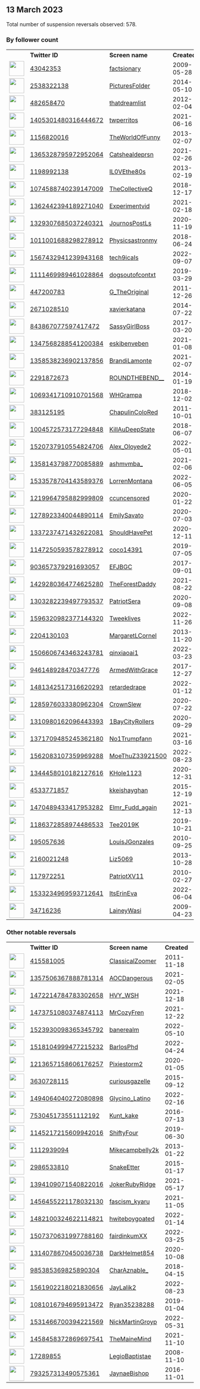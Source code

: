
## 13 March 2023
Total number of suspension reversals observed: 578.

### By follower count
<table><tr><th></th><th align="left">Twitter ID</th><th align="left">Screen name</th>
<th align="left">Created</th><th align="left">Status</th><th align="left">Suspended</th><th align="left">Followers</th>
<tr><td><a href="https://pbs.twimg.com/profile_images/1265634870954467329/w14vasW5_normal.jpg"><img src="https://pbs.twimg.com/profile_images/1265634870954467329/w14vasW5_normal.jpg" width="40px" height="40px" align="center"/></a></td><td><a href="https://twitter.com/intent/user?user_id=43042353">43042353</a></td><td><a href="https://twitter.com/factsionary">factsionary</a></td><td>2009-05-28</td><td align="center"></td><td></td><td>5231876</td></tr>
<tr><td><a href="https://pbs.twimg.com/profile_images/989513875124117504/UNMIb20k_normal.jpg"><img src="https://pbs.twimg.com/profile_images/989513875124117504/UNMIb20k_normal.jpg" width="40px" height="40px" align="center"/></a></td><td><a href="https://twitter.com/intent/user?user_id=2538322138">2538322138</a></td><td><a href="https://twitter.com/PicturesFoIder">PicturesFoIder</a></td><td>2014-05-10</td><td align="center"></td><td></td><td>2661199</td></tr>
<tr><td><a href="https://pbs.twimg.com/profile_images/1662694032873783299/XQz7MOCR_normal.jpg"><img src="https://pbs.twimg.com/profile_images/1662694032873783299/XQz7MOCR_normal.jpg" width="40px" height="40px" align="center"/></a></td><td><a href="https://twitter.com/intent/user?user_id=482658470">482658470</a></td><td><a href="https://twitter.com/thatdreamlist">thatdreamlist</a></td><td>2012-02-04</td><td align="center"></td><td></td><td>816683</td></tr>
<tr><td><a href="https://pbs.twimg.com/profile_images/1405671441362735110/Pkb3ERIH_normal.jpg"><img src="https://pbs.twimg.com/profile_images/1405671441362735110/Pkb3ERIH_normal.jpg" width="40px" height="40px" align="center"/></a></td><td><a href="https://twitter.com/intent/user?user_id=1405301480316444672">1405301480316444672</a></td><td><a href="https://twitter.com/twperritos">twperritos</a></td><td>2021-06-16</td><td align="center"></td><td></td><td>642517</td></tr>
<tr><td><a href="https://pbs.twimg.com/profile_images/821849411991044096/lQFa_Vly_normal.jpg"><img src="https://pbs.twimg.com/profile_images/821849411991044096/lQFa_Vly_normal.jpg" width="40px" height="40px" align="center"/></a></td><td><a href="https://twitter.com/intent/user?user_id=1156820016">1156820016</a></td><td><a href="https://twitter.com/TheWorldOfFunny">TheWorldOfFunny</a></td><td>2013-02-07</td><td align="center"></td><td>2022-09-20</td><td>543742</td></tr>
<tr><td><a href="https://pbs.twimg.com/profile_images/1368996766364831749/yJLY51UF_normal.jpg"><img src="https://pbs.twimg.com/profile_images/1368996766364831749/yJLY51UF_normal.jpg" width="40px" height="40px" align="center"/></a></td><td><a href="https://twitter.com/intent/user?user_id=1365328795972952064">1365328795972952064</a></td><td><a href="https://twitter.com/Catshealdeprsn">Catshealdeprsn</a></td><td>2021-02-26</td><td align="center"></td><td></td><td>453709</td></tr>
<tr><td><a href="https://pbs.twimg.com/profile_images/1518916832215945216/8bJAG01T_normal.jpg"><img src="https://pbs.twimg.com/profile_images/1518916832215945216/8bJAG01T_normal.jpg" width="40px" height="40px" align="center"/></a></td><td><a href="https://twitter.com/intent/user?user_id=1198992138">1198992138</a></td><td><a href="https://twitter.com/IL0VEthe80s">IL0VEthe80s</a></td><td>2013-02-19</td><td align="center"></td><td>2022-05-31</td><td>275564</td></tr>
<tr><td><a href="https://pbs.twimg.com/profile_images/1635550384709156865/Ecp8OlQf_normal.jpg"><img src="https://pbs.twimg.com/profile_images/1635550384709156865/Ecp8OlQf_normal.jpg" width="40px" height="40px" align="center"/></a></td><td><a href="https://twitter.com/intent/user?user_id=1074588740239147009">1074588740239147009</a></td><td><a href="https://twitter.com/TheCollectiveQ">TheCollectiveQ</a></td><td>2018-12-17</td><td align="center"></td><td></td><td>195541</td></tr>
<tr><td><a href="https://pbs.twimg.com/profile_images/1637846024764149761/va19jY06_normal.jpg"><img src="https://pbs.twimg.com/profile_images/1637846024764149761/va19jY06_normal.jpg" width="40px" height="40px" align="center"/></a></td><td><a href="https://twitter.com/intent/user?user_id=1362442394189271040">1362442394189271040</a></td><td><a href="https://twitter.com/Experimentvid">Experimentvid</a></td><td>2021-02-18</td><td align="center"></td><td></td><td>180878</td></tr>
<tr><td><a href="https://pbs.twimg.com/profile_images/1666537613505773568/ugoL9AMZ_normal.jpg"><img src="https://pbs.twimg.com/profile_images/1666537613505773568/ugoL9AMZ_normal.jpg" width="40px" height="40px" align="center"/></a></td><td><a href="https://twitter.com/intent/user?user_id=1329307685037240321">1329307685037240321</a></td><td><a href="https://twitter.com/JournosPostLs">JournosPostLs</a></td><td>2020-11-19</td><td align="center"></td><td></td><td>173363</td></tr>
<tr><td><a href="https://pbs.twimg.com/profile_images/1011003026772054017/mW8vurwO_normal.jpg"><img src="https://pbs.twimg.com/profile_images/1011003026772054017/mW8vurwO_normal.jpg" width="40px" height="40px" align="center"/></a></td><td><a href="https://twitter.com/intent/user?user_id=1011001688298278912">1011001688298278912</a></td><td><a href="https://twitter.com/Physicsastronmy">Physicsastronmy</a></td><td>2018-06-24</td><td align="center"></td><td>2022-04-13</td><td>156400</td></tr>
<tr><td><a href="https://pbs.twimg.com/profile_images/1567707642562486272/rwruOJzY_normal.jpg"><img src="https://pbs.twimg.com/profile_images/1567707642562486272/rwruOJzY_normal.jpg" width="40px" height="40px" align="center"/></a></td><td><a href="https://twitter.com/intent/user?user_id=1567432941239943168">1567432941239943168</a></td><td><a href="https://twitter.com/tech9icaIs">tech9icaIs</a></td><td>2022-09-07</td><td align="center"></td><td>2022-09-22</td><td>139338</td></tr>
<tr><td><a href="https://pbs.twimg.com/profile_images/1111478942383460353/1jeFOd2T_normal.jpg"><img src="https://pbs.twimg.com/profile_images/1111478942383460353/1jeFOd2T_normal.jpg" width="40px" height="40px" align="center"/></a></td><td><a href="https://twitter.com/intent/user?user_id=1111469989461028864">1111469989461028864</a></td><td><a href="https://twitter.com/dogsoutofcontxt">dogsoutofcontxt</a></td><td>2019-03-29</td><td align="center"></td><td></td><td>139115</td></tr>
<tr><td><a href="https://pbs.twimg.com/profile_images/1639521314502496258/u0p4xA4I_normal.jpg"><img src="https://pbs.twimg.com/profile_images/1639521314502496258/u0p4xA4I_normal.jpg" width="40px" height="40px" align="center"/></a></td><td><a href="https://twitter.com/intent/user?user_id=447200783">447200783</a></td><td><a href="https://twitter.com/G_TheOriginal">G_TheOriginal</a></td><td>2011-12-26</td><td align="center"></td><td></td><td>126798</td></tr>
<tr><td><a href="https://pbs.twimg.com/profile_images/986149067318165504/uBeK47TA_normal.jpg"><img src="https://pbs.twimg.com/profile_images/986149067318165504/uBeK47TA_normal.jpg" width="40px" height="40px" align="center"/></a></td><td><a href="https://twitter.com/intent/user?user_id=2671028510">2671028510</a></td><td><a href="https://twitter.com/xavierkatana">xavierkatana</a></td><td>2014-07-22</td><td align="center"></td><td></td><td>101960</td></tr>
<tr><td><a href="https://pbs.twimg.com/profile_images/1671453192259878915/TT8PfOIm_normal.jpg"><img src="https://pbs.twimg.com/profile_images/1671453192259878915/TT8PfOIm_normal.jpg" width="40px" height="40px" align="center"/></a></td><td><a href="https://twitter.com/intent/user?user_id=843867077597417472">843867077597417472</a></td><td><a href="https://twitter.com/SassyGirlBoss">SassyGirlBoss</a></td><td>2017-03-20</td><td align="center"></td><td></td><td>97475</td></tr>
<tr><td><a href="https://pbs.twimg.com/profile_images/1639311540934393864/IMN8emEx_normal.jpg"><img src="https://pbs.twimg.com/profile_images/1639311540934393864/IMN8emEx_normal.jpg" width="40px" height="40px" align="center"/></a></td><td><a href="https://twitter.com/intent/user?user_id=1347568288541200384">1347568288541200384</a></td><td><a href="https://twitter.com/eskibenveben">eskibenveben</a></td><td>2021-01-08</td><td align="center">🔒🚫</td><td></td><td>92095</td></tr>
<tr><td><a href="https://pbs.twimg.com/profile_images/1467552546663321608/UJ0RmIcL_normal.jpg"><img src="https://pbs.twimg.com/profile_images/1467552546663321608/UJ0RmIcL_normal.jpg" width="40px" height="40px" align="center"/></a></td><td><a href="https://twitter.com/intent/user?user_id=1358538236902137856">1358538236902137856</a></td><td><a href="https://twitter.com/BrandiLamonte">BrandiLamonte</a></td><td>2021-02-07</td><td align="center"></td><td>2022-06-03</td><td>62316</td></tr>
<tr><td><a href="https://pbs.twimg.com/profile_images/1669476712613019649/D1L6G1r__normal.jpg"><img src="https://pbs.twimg.com/profile_images/1669476712613019649/D1L6G1r__normal.jpg" width="40px" height="40px" align="center"/></a></td><td><a href="https://twitter.com/intent/user?user_id=2291872673">2291872673</a></td><td><a href="https://twitter.com/ROUNDTHEBEND__">ROUNDTHEBEND__</a></td><td>2014-01-19</td><td align="center"></td><td></td><td>60817</td></tr>
<tr><td><a href="https://pbs.twimg.com/profile_images/1636775337513107456/GkKy0A3d_normal.jpg"><img src="https://pbs.twimg.com/profile_images/1636775337513107456/GkKy0A3d_normal.jpg" width="40px" height="40px" align="center"/></a></td><td><a href="https://twitter.com/intent/user?user_id=1069341710910701568">1069341710910701568</a></td><td><a href="https://twitter.com/WHGrampa">WHGrampa</a></td><td>2018-12-02</td><td align="center"></td><td>2022-10-31</td><td>52307</td></tr>
<tr><td><a href="https://pbs.twimg.com/profile_images/1665463348610359296/0UDmvB8R_normal.jpg"><img src="https://pbs.twimg.com/profile_images/1665463348610359296/0UDmvB8R_normal.jpg" width="40px" height="40px" align="center"/></a></td><td><a href="https://twitter.com/intent/user?user_id=383125195">383125195</a></td><td><a href="https://twitter.com/ChapulinColoRed">ChapulinColoRed</a></td><td>2011-10-01</td><td align="center"></td><td></td><td>50230</td></tr>
<tr><td><a href="https://pbs.twimg.com/profile_images/1004601488751001601/7tNJIpqE_normal.jpg"><img src="https://pbs.twimg.com/profile_images/1004601488751001601/7tNJIpqE_normal.jpg" width="40px" height="40px" align="center"/></a></td><td><a href="https://twitter.com/intent/user?user_id=1004572573177294848">1004572573177294848</a></td><td><a href="https://twitter.com/KillAuDeepState">KillAuDeepState</a></td><td>2018-06-07</td><td align="center"></td><td></td><td>49389</td></tr>
<tr><td><a href="https://pbs.twimg.com/profile_images/1655609438055587843/HJaLi3QF_normal.jpg"><img src="https://pbs.twimg.com/profile_images/1655609438055587843/HJaLi3QF_normal.jpg" width="40px" height="40px" align="center"/></a></td><td><a href="https://twitter.com/intent/user?user_id=1520737910554824706">1520737910554824706</a></td><td><a href="https://twitter.com/Alex_Oloyede2">Alex_Oloyede2</a></td><td>2022-05-01</td><td align="center"></td><td>2023-02-18</td><td>47446</td></tr>
<tr><td><a href="https://pbs.twimg.com/profile_images/1661499710123671554/DIf2wn4R_normal.jpg"><img src="https://pbs.twimg.com/profile_images/1661499710123671554/DIf2wn4R_normal.jpg" width="40px" height="40px" align="center"/></a></td><td><a href="https://twitter.com/intent/user?user_id=1358143798770085889">1358143798770085889</a></td><td><a href="https://twitter.com/ashmvmba_">ashmvmba_</a></td><td>2021-02-06</td><td align="center"></td><td>2023-03-08</td><td>45305</td></tr>
<tr><td><a href="https://pbs.twimg.com/profile_images/1648078938302717953/jswCop81_normal.jpg"><img src="https://pbs.twimg.com/profile_images/1648078938302717953/jswCop81_normal.jpg" width="40px" height="40px" align="center"/></a></td><td><a href="https://twitter.com/intent/user?user_id=1533578704143589376">1533578704143589376</a></td><td><a href="https://twitter.com/LorrenMontana">LorrenMontana</a></td><td>2022-06-05</td><td align="center"></td><td>2022-06-25</td><td>42186</td></tr>
<tr><td><a href="https://pbs.twimg.com/profile_images/1620059880122945536/sn0nZhLE_normal.jpg"><img src="https://pbs.twimg.com/profile_images/1620059880122945536/sn0nZhLE_normal.jpg" width="40px" height="40px" align="center"/></a></td><td><a href="https://twitter.com/intent/user?user_id=1219964795882999809">1219964795882999809</a></td><td><a href="https://twitter.com/ccuncensored">ccuncensored</a></td><td>2020-01-22</td><td align="center"></td><td></td><td>41397</td></tr>
<tr><td><a href="https://pbs.twimg.com/profile_images/1650694770010750978/vArMLadi_normal.jpg"><img src="https://pbs.twimg.com/profile_images/1650694770010750978/vArMLadi_normal.jpg" width="40px" height="40px" align="center"/></a></td><td><a href="https://twitter.com/intent/user?user_id=1278923340044890114">1278923340044890114</a></td><td><a href="https://twitter.com/EmilySavato">EmilySavato</a></td><td>2020-07-03</td><td align="center"></td><td>2022-06-03</td><td>40085</td></tr>
<tr><td><a href="https://pbs.twimg.com/profile_images/1649876272191873024/2D-XD23m_normal.jpg"><img src="https://pbs.twimg.com/profile_images/1649876272191873024/2D-XD23m_normal.jpg" width="40px" height="40px" align="center"/></a></td><td><a href="https://twitter.com/intent/user?user_id=1337237471432622081">1337237471432622081</a></td><td><a href="https://twitter.com/ShouldHavePet">ShouldHavePet</a></td><td>2020-12-11</td><td align="center"></td><td></td><td>37037</td></tr>
<tr><td><a href="https://pbs.twimg.com/profile_images/1463480642340069376/gwQHCg3y_normal.jpg"><img src="https://pbs.twimg.com/profile_images/1463480642340069376/gwQHCg3y_normal.jpg" width="40px" height="40px" align="center"/></a></td><td><a href="https://twitter.com/intent/user?user_id=1147250593578278912">1147250593578278912</a></td><td><a href="https://twitter.com/coco14391">coco14391</a></td><td>2019-07-05</td><td align="center"></td><td>2022-02-14</td><td>29934</td></tr>
<tr><td><a href="https://pbs.twimg.com/profile_images/1465511888696098819/dOy3TR-Z_normal.jpg"><img src="https://pbs.twimg.com/profile_images/1465511888696098819/dOy3TR-Z_normal.jpg" width="40px" height="40px" align="center"/></a></td><td><a href="https://twitter.com/intent/user?user_id=903657379291693057">903657379291693057</a></td><td><a href="https://twitter.com/EFJBGC">EFJBGC</a></td><td>2017-09-01</td><td align="center">🚫</td><td>2022-11-22</td><td>25060</td></tr>
<tr><td><a href="https://pbs.twimg.com/profile_images/1543027387826421761/z1auqLnA_normal.jpg"><img src="https://pbs.twimg.com/profile_images/1543027387826421761/z1auqLnA_normal.jpg" width="40px" height="40px" align="center"/></a></td><td><a href="https://twitter.com/intent/user?user_id=1429280364774625280">1429280364774625280</a></td><td><a href="https://twitter.com/TheForestDaddy">TheForestDaddy</a></td><td>2021-08-22</td><td align="center">🔒</td><td>2022-08-21</td><td>23901</td></tr>
<tr><td><a href="https://pbs.twimg.com/profile_images/1475331121835610114/vwuAapRD_normal.jpg"><img src="https://pbs.twimg.com/profile_images/1475331121835610114/vwuAapRD_normal.jpg" width="40px" height="40px" align="center"/></a></td><td><a href="https://twitter.com/intent/user?user_id=1303282239497793537">1303282239497793537</a></td><td><a href="https://twitter.com/PatriotSera">PatriotSera</a></td><td>2020-09-08</td><td align="center"></td><td>2022-02-13</td><td>23134</td></tr>
<tr><td><a href="https://pbs.twimg.com/profile_images/1596329775290785793/fyYrzCw3_normal.jpg"><img src="https://pbs.twimg.com/profile_images/1596329775290785793/fyYrzCw3_normal.jpg" width="40px" height="40px" align="center"/></a></td><td><a href="https://twitter.com/intent/user?user_id=1596320982377144320">1596320982377144320</a></td><td><a href="https://twitter.com/Tweeklives">Tweeklives</a></td><td>2022-11-26</td><td align="center"></td><td>2023-03-08</td><td>22471</td></tr>
<tr><td><a href="https://pbs.twimg.com/profile_images/1374150818983710723/VIQPn2bH_normal.jpg"><img src="https://pbs.twimg.com/profile_images/1374150818983710723/VIQPn2bH_normal.jpg" width="40px" height="40px" align="center"/></a></td><td><a href="https://twitter.com/intent/user?user_id=2204130103">2204130103</a></td><td><a href="https://twitter.com/MargaretLCornel">MargaretLCornel</a></td><td>2013-11-20</td><td align="center"></td><td>2022-06-07</td><td>22426</td></tr>
<tr><td><a href="https://pbs.twimg.com/profile_images/1558695413632249856/Z4KuZ9HO_normal.jpg"><img src="https://pbs.twimg.com/profile_images/1558695413632249856/Z4KuZ9HO_normal.jpg" width="40px" height="40px" align="center"/></a></td><td><a href="https://twitter.com/intent/user?user_id=1506606743463243781">1506606743463243781</a></td><td><a href="https://twitter.com/qinxiaoai1">qinxiaoai1</a></td><td>2022-03-23</td><td align="center"></td><td>2023-03-01</td><td>21790</td></tr>
<tr><td><a href="https://pbs.twimg.com/profile_images/1475669009802698754/co3GTU6N_normal.jpg"><img src="https://pbs.twimg.com/profile_images/1475669009802698754/co3GTU6N_normal.jpg" width="40px" height="40px" align="center"/></a></td><td><a href="https://twitter.com/intent/user?user_id=946148928470347776">946148928470347776</a></td><td><a href="https://twitter.com/ArmedWithGrace">ArmedWithGrace</a></td><td>2017-12-27</td><td align="center"></td><td>2022-02-14</td><td>20698</td></tr>
<tr><td><a href="https://pbs.twimg.com/profile_images/1665418244646133764/xBkT4Y9t_normal.png"><img src="https://pbs.twimg.com/profile_images/1665418244646133764/xBkT4Y9t_normal.png" width="40px" height="40px" align="center"/></a></td><td><a href="https://twitter.com/intent/user?user_id=1481342517316620293">1481342517316620293</a></td><td><a href="https://twitter.com/retardedrape">retardedrape</a></td><td>2022-01-12</td><td align="center"></td><td>2022-03-15</td><td>19554</td></tr>
<tr><td><a href="https://pbs.twimg.com/profile_images/1354816993115836437/Q7O6K-yr_normal.jpg"><img src="https://pbs.twimg.com/profile_images/1354816993115836437/Q7O6K-yr_normal.jpg" width="40px" height="40px" align="center"/></a></td><td><a href="https://twitter.com/intent/user?user_id=1285976033380962304">1285976033380962304</a></td><td><a href="https://twitter.com/CrownSlew">CrownSlew</a></td><td>2020-07-22</td><td align="center"></td><td>2022-02-13</td><td>16414</td></tr>
<tr><td><a href="https://pbs.twimg.com/profile_images/1663943951378792448/HuDebEtS_normal.jpg"><img src="https://pbs.twimg.com/profile_images/1663943951378792448/HuDebEtS_normal.jpg" width="40px" height="40px" align="center"/></a></td><td><a href="https://twitter.com/intent/user?user_id=1310980162096443393">1310980162096443393</a></td><td><a href="https://twitter.com/1BayCityRollers">1BayCityRollers</a></td><td>2020-09-29</td><td align="center"></td><td>2022-02-13</td><td>15868</td></tr>
<tr><td><a href="https://pbs.twimg.com/profile_images/1646175701287186433/Bxf2qiFh_normal.jpg"><img src="https://pbs.twimg.com/profile_images/1646175701287186433/Bxf2qiFh_normal.jpg" width="40px" height="40px" align="center"/></a></td><td><a href="https://twitter.com/intent/user?user_id=1371709485245362180">1371709485245362180</a></td><td><a href="https://twitter.com/No1Trumpfann">No1Trumpfann</a></td><td>2021-03-16</td><td align="center">🚫</td><td>2022-03-20</td><td>15460</td></tr>
<tr><td><a href="https://pbs.twimg.com/profile_images/1568587826211729408/QHgocfOF_normal.jpg"><img src="https://pbs.twimg.com/profile_images/1568587826211729408/QHgocfOF_normal.jpg" width="40px" height="40px" align="center"/></a></td><td><a href="https://twitter.com/intent/user?user_id=1562083107359969288">1562083107359969288</a></td><td><a href="https://twitter.com/MoeThuZ33921500">MoeThuZ33921500</a></td><td>2022-08-23</td><td align="center"></td><td>2023-01-09</td><td>15359</td></tr>
<tr><td><a href="https://pbs.twimg.com/profile_images/1667671289086066689/e0KB60hQ_normal.jpg"><img src="https://pbs.twimg.com/profile_images/1667671289086066689/e0KB60hQ_normal.jpg" width="40px" height="40px" align="center"/></a></td><td><a href="https://twitter.com/intent/user?user_id=1344458010182127616">1344458010182127616</a></td><td><a href="https://twitter.com/KHole1123">KHole1123</a></td><td>2020-12-31</td><td align="center">🔒</td><td></td><td>15320</td></tr>
<tr><td><a href="https://pbs.twimg.com/profile_images/1534544441524031489/lP-Rr9iN_normal.jpg"><img src="https://pbs.twimg.com/profile_images/1534544441524031489/lP-Rr9iN_normal.jpg" width="40px" height="40px" align="center"/></a></td><td><a href="https://twitter.com/intent/user?user_id=4533771857">4533771857</a></td><td><a href="https://twitter.com/kkeishayghan">kkeishayghan</a></td><td>2015-12-19</td><td align="center"></td><td>2022-12-31</td><td>14903</td></tr>
<tr><td><a href="https://pbs.twimg.com/profile_images/1644538150780379136/onH2RN-a_normal.jpg"><img src="https://pbs.twimg.com/profile_images/1644538150780379136/onH2RN-a_normal.jpg" width="40px" height="40px" align="center"/></a></td><td><a href="https://twitter.com/intent/user?user_id=1470489433417953282">1470489433417953282</a></td><td><a href="https://twitter.com/Elmr_Fudd_again">Elmr_Fudd_again</a></td><td>2021-12-13</td><td align="center"></td><td>2022-03-22</td><td>14648</td></tr>
<tr><td><a href="https://pbs.twimg.com/profile_images/1422616513039814656/peKEEGrE_normal.jpg"><img src="https://pbs.twimg.com/profile_images/1422616513039814656/peKEEGrE_normal.jpg" width="40px" height="40px" align="center"/></a></td><td><a href="https://twitter.com/intent/user?user_id=1186372858974486533">1186372858974486533</a></td><td><a href="https://twitter.com/Tee2019K">Tee2019K</a></td><td>2019-10-21</td><td align="center"></td><td>2022-09-05</td><td>13893</td></tr>
<tr><td><a href="https://pbs.twimg.com/profile_images/1435801785449451524/DwsSwh4G_normal.jpg"><img src="https://pbs.twimg.com/profile_images/1435801785449451524/DwsSwh4G_normal.jpg" width="40px" height="40px" align="center"/></a></td><td><a href="https://twitter.com/intent/user?user_id=195057636">195057636</a></td><td><a href="https://twitter.com/LouisJGonzales">LouisJGonzales</a></td><td>2010-09-25</td><td align="center"></td><td>2022-03-19</td><td>13825</td></tr>
<tr><td><a href="https://pbs.twimg.com/profile_images/1347660657936789511/tXdw6mdD_normal.jpg"><img src="https://pbs.twimg.com/profile_images/1347660657936789511/tXdw6mdD_normal.jpg" width="40px" height="40px" align="center"/></a></td><td><a href="https://twitter.com/intent/user?user_id=2160021248">2160021248</a></td><td><a href="https://twitter.com/Liz5069">Liz5069</a></td><td>2013-10-28</td><td align="center"></td><td>2022-02-13</td><td>12917</td></tr>
<tr><td><a href="https://pbs.twimg.com/profile_images/1469796673178144772/XyGFQeP3_normal.jpg"><img src="https://pbs.twimg.com/profile_images/1469796673178144772/XyGFQeP3_normal.jpg" width="40px" height="40px" align="center"/></a></td><td><a href="https://twitter.com/intent/user?user_id=117972251">117972251</a></td><td><a href="https://twitter.com/PatriotXV11">PatriotXV11</a></td><td>2010-02-27</td><td align="center"></td><td>2022-11-08</td><td>12759</td></tr>
<tr><td><a href="https://pbs.twimg.com/profile_images/1533235991825227776/AxBzwTkQ_normal.jpg"><img src="https://pbs.twimg.com/profile_images/1533235991825227776/AxBzwTkQ_normal.jpg" width="40px" height="40px" align="center"/></a></td><td><a href="https://twitter.com/intent/user?user_id=1533234969593712641">1533234969593712641</a></td><td><a href="https://twitter.com/ItsErinEva">ItsErinEva</a></td><td>2022-06-04</td><td align="center"></td><td>2022-06-25</td><td>12748</td></tr>
<tr><td><a href="https://pbs.twimg.com/profile_images/1660352343244668935/B8KmoMb0_normal.jpg"><img src="https://pbs.twimg.com/profile_images/1660352343244668935/B8KmoMb0_normal.jpg" width="40px" height="40px" align="center"/></a></td><td><a href="https://twitter.com/intent/user?user_id=34716236">34716236</a></td><td><a href="https://twitter.com/LaineyWasi">LaineyWasi</a></td><td>2009-04-23</td><td align="center"></td><td>2022-09-28</td><td>12050</td></tr>
</table>

### Other notable reversals
<table><tr><th></th><th align="left">Twitter ID</th><th align="left">Screen name</th>
<th align="left">Created</th><th align="left">Status</th><th align="left">Suspended</th><th align="left">Followers</th>
<tr><td><a href="https://pbs.twimg.com/profile_images/1583266174485291008/Y2YTvCGo_normal.jpg"><img src="https://pbs.twimg.com/profile_images/1583266174485291008/Y2YTvCGo_normal.jpg" width="40px" height="40px" align="center"/></a></td><td><a href="https://twitter.com/intent/user?user_id=415581005">415581005</a></td><td><a href="https://twitter.com/ClassicalZoomer">ClassicalZoomer</a></td><td>2011-11-18</td><td align="center"></td><td>2022-10-30</td><td>7200</td></tr>
<tr><td><a href="https://pbs.twimg.com/profile_images/1651007807875960832/UzQtfWL2_normal.jpg"><img src="https://pbs.twimg.com/profile_images/1651007807875960832/UzQtfWL2_normal.jpg" width="40px" height="40px" align="center"/></a></td><td><a href="https://twitter.com/intent/user?user_id=1357506367888781314">1357506367888781314</a></td><td><a href="https://twitter.com/AOCDangerous">AOCDangerous</a></td><td>2021-02-05</td><td align="center"></td><td>2022-05-10</td><td>3327</td></tr>
<tr><td><a href="https://pbs.twimg.com/profile_images/1579514396963143681/5oAtMkAX_normal.jpg"><img src="https://pbs.twimg.com/profile_images/1579514396963143681/5oAtMkAX_normal.jpg" width="40px" height="40px" align="center"/></a></td><td><a href="https://twitter.com/intent/user?user_id=1472214784783302658">1472214784783302658</a></td><td><a href="https://twitter.com/HVY_WSH">HVY_WSH</a></td><td>2021-12-18</td><td align="center">🔒</td><td>2022-10-21</td><td>3633</td></tr>
<tr><td><a href="https://pbs.twimg.com/profile_images/1644374567597506563/4IcBvoGi_normal.jpg"><img src="https://pbs.twimg.com/profile_images/1644374567597506563/4IcBvoGi_normal.jpg" width="40px" height="40px" align="center"/></a></td><td><a href="https://twitter.com/intent/user?user_id=1473751080374874113">1473751080374874113</a></td><td><a href="https://twitter.com/MrCozyFren">MrCozyFren</a></td><td>2021-12-22</td><td align="center"></td><td>2022-05-09</td><td>3295</td></tr>
<tr><td><a href="https://pbs.twimg.com/profile_images/1651532975660584969/Dr0usNE1_normal.jpg"><img src="https://pbs.twimg.com/profile_images/1651532975660584969/Dr0usNE1_normal.jpg" width="40px" height="40px" align="center"/></a></td><td><a href="https://twitter.com/intent/user?user_id=1523930098365345792">1523930098365345792</a></td><td><a href="https://twitter.com/banerealm">banerealm</a></td><td>2022-05-10</td><td align="center"></td><td>2022-06-03</td><td>1192</td></tr>
<tr><td><a href="https://pbs.twimg.com/profile_images/1641973938573176833/_OIYRyKh_normal.jpg"><img src="https://pbs.twimg.com/profile_images/1641973938573176833/_OIYRyKh_normal.jpg" width="40px" height="40px" align="center"/></a></td><td><a href="https://twitter.com/intent/user?user_id=1518104999477215232">1518104999477215232</a></td><td><a href="https://twitter.com/BarlosPhd">BarlosPhd</a></td><td>2022-04-24</td><td align="center"></td><td>2022-09-04</td><td>182</td></tr>
<tr><td><a href="https://pbs.twimg.com/profile_images/1213657377972477957/nDLKiPrR_normal.jpg"><img src="https://pbs.twimg.com/profile_images/1213657377972477957/nDLKiPrR_normal.jpg" width="40px" height="40px" align="center"/></a></td><td><a href="https://twitter.com/intent/user?user_id=1213657158606176257">1213657158606176257</a></td><td><a href="https://twitter.com/Pixiestorm2">Pixiestorm2</a></td><td>2020-01-05</td><td align="center"></td><td>2022-10-30</td><td>76</td></tr>
<tr><td><a href="https://pbs.twimg.com/profile_images/1670598751054880768/ukh2JfUY_normal.jpg"><img src="https://pbs.twimg.com/profile_images/1670598751054880768/ukh2JfUY_normal.jpg" width="40px" height="40px" align="center"/></a></td><td><a href="https://twitter.com/intent/user?user_id=3630728115">3630728115</a></td><td><a href="https://twitter.com/curiousgazelle">curiousgazelle</a></td><td>2015-09-12</td><td align="center"></td><td>2022-12-23</td><td>579</td></tr>
<tr><td><a href="https://pbs.twimg.com/profile_images/1658391657279266816/zGZY9F_q_normal.jpg"><img src="https://pbs.twimg.com/profile_images/1658391657279266816/zGZY9F_q_normal.jpg" width="40px" height="40px" align="center"/></a></td><td><a href="https://twitter.com/intent/user?user_id=1494064040272080898">1494064040272080898</a></td><td><a href="https://twitter.com/Glycino_Latino">Glycino_Latino</a></td><td>2022-02-16</td><td align="center">🔒</td><td>2022-10-30</td><td>0</td></tr>
<tr><td><a href="https://pbs.twimg.com/profile_images/1557928057452695552/ejEhTLg6_normal.jpg"><img src="https://pbs.twimg.com/profile_images/1557928057452695552/ejEhTLg6_normal.jpg" width="40px" height="40px" align="center"/></a></td><td><a href="https://twitter.com/intent/user?user_id=753045173551112192">753045173551112192</a></td><td><a href="https://twitter.com/Kunt_kake">Kunt_kake</a></td><td>2016-07-13</td><td align="center">🔒</td><td>2022-10-30</td><td>214</td></tr>
<tr><td><a href="https://pbs.twimg.com/profile_images/1469376088719691781/MLvOKACm_normal.jpg"><img src="https://pbs.twimg.com/profile_images/1469376088719691781/MLvOKACm_normal.jpg" width="40px" height="40px" align="center"/></a></td><td><a href="https://twitter.com/intent/user?user_id=1145217215609942016">1145217215609942016</a></td><td><a href="https://twitter.com/ShiftyFour">ShiftyFour</a></td><td>2019-06-30</td><td align="center">🔒</td><td>2022-10-30</td><td>322</td></tr>
<tr><td><a href="https://pbs.twimg.com/profile_images/927133163209482240/aPCR_n_8_normal.jpg"><img src="https://pbs.twimg.com/profile_images/927133163209482240/aPCR_n_8_normal.jpg" width="40px" height="40px" align="center"/></a></td><td><a href="https://twitter.com/intent/user?user_id=1112939094">1112939094</a></td><td><a href="https://twitter.com/Mikecampbelly2k">Mikecampbelly2k</a></td><td>2013-01-22</td><td align="center"></td><td>2023-03-02</td><td>590</td></tr>
<tr><td><a href="https://pbs.twimg.com/profile_images/556342982559797248/22tLa3Bc_normal.jpeg"><img src="https://pbs.twimg.com/profile_images/556342982559797248/22tLa3Bc_normal.jpeg" width="40px" height="40px" align="center"/></a></td><td><a href="https://twitter.com/intent/user?user_id=2986533810">2986533810</a></td><td><a href="https://twitter.com/SnakeEtter">SnakeEtter</a></td><td>2015-01-17</td><td align="center"></td><td>2022-10-30</td><td>246</td></tr>
<tr><td><a href="https://pbs.twimg.com/profile_images/1394109388915347459/NhszSUbZ_normal.jpg"><img src="https://pbs.twimg.com/profile_images/1394109388915347459/NhszSUbZ_normal.jpg" width="40px" height="40px" align="center"/></a></td><td><a href="https://twitter.com/intent/user?user_id=1394109071540822016">1394109071540822016</a></td><td><a href="https://twitter.com/JokerRubyRidge">JokerRubyRidge</a></td><td>2021-05-17</td><td align="center"></td><td>2022-08-15</td><td>438</td></tr>
<tr><td><a href="https://pbs.twimg.com/profile_images/1665270064961007618/mfp3-l2O_normal.jpg"><img src="https://pbs.twimg.com/profile_images/1665270064961007618/mfp3-l2O_normal.jpg" width="40px" height="40px" align="center"/></a></td><td><a href="https://twitter.com/intent/user?user_id=1456455221178032130">1456455221178032130</a></td><td><a href="https://twitter.com/fascism_kyaru">fascism_kyaru</a></td><td>2021-11-05</td><td align="center"></td><td>2022-12-05</td><td>1248</td></tr>
<tr><td><a href="https://pbs.twimg.com/profile_images/1551287393889783811/58pHUwub_normal.jpg"><img src="https://pbs.twimg.com/profile_images/1551287393889783811/58pHUwub_normal.jpg" width="40px" height="40px" align="center"/></a></td><td><a href="https://twitter.com/intent/user?user_id=1482100324622114821">1482100324622114821</a></td><td><a href="https://twitter.com/hwiteboygoated">hwiteboygoated</a></td><td>2022-01-14</td><td align="center"></td><td>2022-10-30</td><td>216</td></tr>
<tr><td><a href="https://pbs.twimg.com/profile_images/1636626393999220736/D-WU8b1r_normal.jpg"><img src="https://pbs.twimg.com/profile_images/1636626393999220736/D-WU8b1r_normal.jpg" width="40px" height="40px" align="center"/></a></td><td><a href="https://twitter.com/intent/user?user_id=1507370631997788160">1507370631997788160</a></td><td><a href="https://twitter.com/fairdinkumXX">fairdinkumXX</a></td><td>2022-03-25</td><td align="center"></td><td>2022-12-18</td><td>587</td></tr>
<tr><td><a href="https://pbs.twimg.com/profile_images/1529528442001186818/qaPaTKPn_normal.jpg"><img src="https://pbs.twimg.com/profile_images/1529528442001186818/qaPaTKPn_normal.jpg" width="40px" height="40px" align="center"/></a></td><td><a href="https://twitter.com/intent/user?user_id=1314078670450036738">1314078670450036738</a></td><td><a href="https://twitter.com/DarkHelmet854">DarkHelmet854</a></td><td>2020-10-08</td><td align="center"></td><td>2022-12-03</td><td>208</td></tr>
<tr><td><a href="https://pbs.twimg.com/profile_images/1663983128312987661/uc8YDcOD_normal.jpg"><img src="https://pbs.twimg.com/profile_images/1663983128312987661/uc8YDcOD_normal.jpg" width="40px" height="40px" align="center"/></a></td><td><a href="https://twitter.com/intent/user?user_id=985385369825890304">985385369825890304</a></td><td><a href="https://twitter.com/CharAznabIe_">CharAznabIe_</a></td><td>2018-04-15</td><td align="center"></td><td>2023-03-02</td><td>718</td></tr>
<tr><td><a href="https://pbs.twimg.com/profile_images/1635365959169986561/O7Mc7clR_normal.jpg"><img src="https://pbs.twimg.com/profile_images/1635365959169986561/O7Mc7clR_normal.jpg" width="40px" height="40px" align="center"/></a></td><td><a href="https://twitter.com/intent/user?user_id=1561902218021830656">1561902218021830656</a></td><td><a href="https://twitter.com/JayLalik2">JayLalik2</a></td><td>2022-08-23</td><td align="center"></td><td>2022-12-22</td><td>98</td></tr>
<tr><td><a href="https://pbs.twimg.com/profile_images/1476446742887297024/f_0VgpEd_normal.jpg"><img src="https://pbs.twimg.com/profile_images/1476446742887297024/f_0VgpEd_normal.jpg" width="40px" height="40px" align="center"/></a></td><td><a href="https://twitter.com/intent/user?user_id=1081016794695913472">1081016794695913472</a></td><td><a href="https://twitter.com/Ryan35238288">Ryan35238288</a></td><td>2019-01-04</td><td align="center"></td><td>2023-01-02</td><td>31</td></tr>
<tr><td><a href="https://pbs.twimg.com/profile_images/1547978535679102976/tD35odQN_normal.jpg"><img src="https://pbs.twimg.com/profile_images/1547978535679102976/tD35odQN_normal.jpg" width="40px" height="40px" align="center"/></a></td><td><a href="https://twitter.com/intent/user?user_id=1531466700394221569">1531466700394221569</a></td><td><a href="https://twitter.com/NickMartinGroyp">NickMartinGroyp</a></td><td>2022-05-31</td><td align="center">👋</td><td>2022-10-30</td><td>124</td></tr>
<tr><td><a href="https://pbs.twimg.com/profile_images/1458458961535983622/iyE0Zf4R_normal.jpg"><img src="https://pbs.twimg.com/profile_images/1458458961535983622/iyE0Zf4R_normal.jpg" width="40px" height="40px" align="center"/></a></td><td><a href="https://twitter.com/intent/user?user_id=1458458372869697541">1458458372869697541</a></td><td><a href="https://twitter.com/TheMaineMind">TheMaineMind</a></td><td>2021-11-10</td><td align="center"></td><td>2022-11-29</td><td>206</td></tr>
<tr><td><a href="https://pbs.twimg.com/profile_images/1639679719531503616/pbcQnjJE_normal.jpg"><img src="https://pbs.twimg.com/profile_images/1639679719531503616/pbcQnjJE_normal.jpg" width="40px" height="40px" align="center"/></a></td><td><a href="https://twitter.com/intent/user?user_id=17289855">17289855</a></td><td><a href="https://twitter.com/LegioBaptistae">LegioBaptistae</a></td><td>2008-11-10</td><td align="center"></td><td>2022-10-30</td><td>2010</td></tr>
<tr><td><a href="https://pbs.twimg.com/profile_images/1155195634930135041/3tho44ci_normal.jpg"><img src="https://pbs.twimg.com/profile_images/1155195634930135041/3tho44ci_normal.jpg" width="40px" height="40px" align="center"/></a></td><td><a href="https://twitter.com/intent/user?user_id=793257313490575361">793257313490575361</a></td><td><a href="https://twitter.com/JaynaeBishop">JaynaeBishop</a></td><td>2016-11-01</td><td align="center"></td><td>2023-03-01</td><td>3759</td></tr>
</table>
